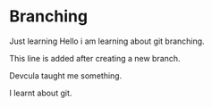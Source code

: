 # Branching
Just learning
Hello i am learning about git branching.

This line is added after creating a new branch.

Devcula taught me something.

I learnt about git.
